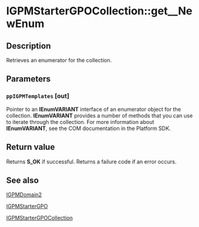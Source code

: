 # IGPMStarterGPOCollection::get__NewEnum

## Description

Retrieves an enumerator for the collection.

## Parameters

### `ppIGPMTemplates` [out]

Pointer to an **IEnumVARIANT** interface of an enumerator object for the collection. **IEnumVARIANT** provides a number of methods that you can use to iterate through the collection. For more information about **IEnumVARIANT**, see the COM documentation in the Platform SDK.

## Return value

Returns **S_OK** if successful. Returns a failure code if an error occurs.

## See also

[IGPMDomain2](https://learn.microsoft.com/previous-versions/windows/desktop/api/gpmgmt/nn-gpmgmt-igpmdomain)

[IGPMStarterGPO](https://learn.microsoft.com/previous-versions/windows/desktop/api/gpmgmt/nn-gpmgmt-igpmstartergpo)

[IGPMStarterGPOCollection](https://learn.microsoft.com/previous-versions/windows/desktop/api/gpmgmt/nn-gpmgmt-igpmstartergpocollection)